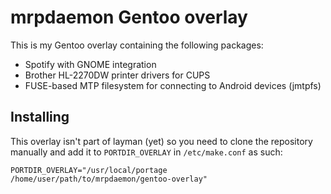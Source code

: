 mrpdaemon Gentoo overlay
========================

This is my Gentoo overlay containing the following packages:

* Spotify with GNOME integration
* Brother HL-2270DW printer drivers for CUPS
* FUSE-based MTP filesystem for connecting to Android devices (jmtpfs)

## Installing

This overlay isn't part of layman (yet) so you need to clone the repository
manually and add it to `PORTDIR_OVERLAY` in `/etc/make.conf` as such:

    PORTDIR_OVERLAY="/usr/local/portage /home/user/path/to/mrpdaemon/gentoo-overlay"
